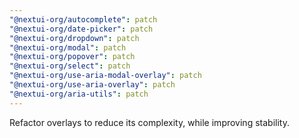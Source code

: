 ```yaml
---
"@nextui-org/autocomplete": patch
"@nextui-org/date-picker": patch
"@nextui-org/dropdown": patch
"@nextui-org/modal": patch
"@nextui-org/popover": patch
"@nextui-org/select": patch
"@nextui-org/use-aria-modal-overlay": patch
"@nextui-org/use-aria-overlay": patch
"@nextui-org/aria-utils": patch
---
```


Refactor overlays to reduce its complexity, while improving stability.
